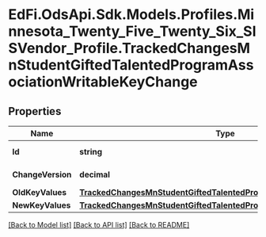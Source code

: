 # EdFi.OdsApi.Sdk.Models.Profiles.Minnesota_Twenty_Five_Twenty_Six_SISVendor_Profile.TrackedChangesMnStudentGiftedTalentedProgramAssociationWritableKeyChange

## Properties

Name | Type | Description | Notes
------------ | ------------- | ------------- | -------------
**Id** | **string** | Resource identifier | [optional] 
**ChangeVersion** | **decimal** | Change version | [optional] 
**OldKeyValues** | [**TrackedChangesMnStudentGiftedTalentedProgramAssociationWritableKey**](TrackedChangesMnStudentGiftedTalentedProgramAssociationWritableKey.md) |  | [optional] 
**NewKeyValues** | [**TrackedChangesMnStudentGiftedTalentedProgramAssociationWritableKey**](TrackedChangesMnStudentGiftedTalentedProgramAssociationWritableKey.md) |  | [optional] 

[[Back to Model list]](../README.md#documentation-for-models) [[Back to API list]](../README.md#documentation-for-api-endpoints) [[Back to README]](../README.md)

